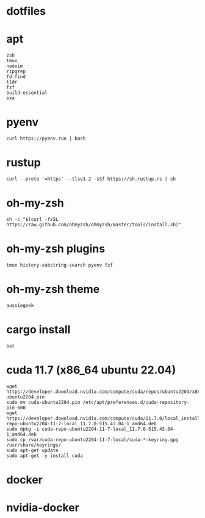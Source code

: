 # dotfiles

# apt
```
zsh
tmux
neovim
ripgrep
fd-find 
tldr
fzf
build-essential
exa
```

# pyenv
`curl https://pyenv.run | bash`

# rustup 
`curl --proto '=https' --tlsv1.2 -sSf https://sh.rustup.rs | sh`

# oh-my-zsh
`sh -c "$(curl -fsSL https://raw.github.com/ohmyzsh/ohmyzsh/master/tools/install.sh)"`

# oh-my-zsh plugins
`tmux history-substring-search pyenv fzf`

# oh-my-zsh theme
`aussiegeek`

# cargo install
```
bat
```

# cuda 11.7 (x86_64 ubuntu 22.04)
```
wget https://developer.download.nvidia.com/compute/cuda/repos/ubuntu2204/x86_64/cuda-ubuntu2204.pin
sudo mv cuda-ubuntu2204.pin /etc/apt/preferences.d/cuda-repository-pin-600
wget https://developer.download.nvidia.com/compute/cuda/11.7.0/local_installers/cuda-repo-ubuntu2204-11-7-local_11.7.0-515.43.04-1_amd64.deb
sudo dpkg -i cuda-repo-ubuntu2204-11-7-local_11.7.0-515.43.04-1_amd64.deb
sudo cp /var/cuda-repo-ubuntu2204-11-7-local/cuda-*-keyring.gpg /usr/share/keyrings/
sudo apt-get update
sudo apt-get -y install cuda
```
# docker

# nvidia-docker
